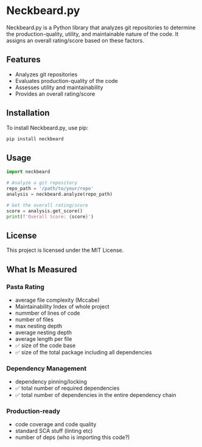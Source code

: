 # Neckbeard.py

Neckbeard.py is a Python library that analyzes git repositories to determine the production-quality, utility, and maintainable nature of the code. It assigns an overall rating/score based on these factors.

## Features

- Analyzes git repositories
- Evaluates production-quality of the code
- Assesses utility and maintainability
- Provides an overall rating/score

## Installation

To install Neckbeard.py, use pip:

```bash
pip install neckbeard
```

## Usage

```python
import neckbeard

# Analyze a git repository
repo_path = '/path/to/your/repo'
analysis = neckbeard.analyze(repo_path)

# Get the overall rating/score
score = analysis.get_score()
print(f'Overall Score: {score}')
```

## License

This project is licensed under the MIT License.


## What Is Measured

### Pasta Rating
- average file complexity (Mccabe)
- Maintainability Index of whole project
- nummber of lines of code
- number of files
- max nesting depth
- average nesting depth
- average length per file
- ✅ size of the code base
- ✅ size of the total package including all dependencies

### Dependency Management
- dependency pinning/locking
- ✅ total number of required dependencies
- ✅ total number of dependencies in the entire dependency chain

### Production-ready
- code coverage and code quality
- standard SCA stuff (linting etc)
- number of deps (who is importing this code?)

